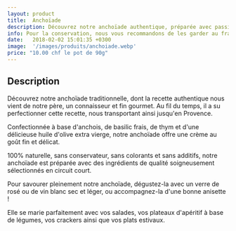 ```yaml
---
layout: product
title:  Anchoïade
description: Découvrez notre anchoïade authentique, préparée avec passion selon une recette transmise de génération en génération, alliant des anchois de qualité, du basilic frais et une délicate huile d'olive extra vierge, pour une expérience gustative méditerranéenne pleine de caractère et de finesse.
info: Pour la conservation, nous vous recommandons de les garder au frais à 4° max.<br/>Après ouverture, elle se conserve environ 5 à 15 jours.
date:   2018-02-02 15:01:35 +0300
image:  '/images/produits/anchoiade.webp'
price: "10.00 chf le pot de 90g"
---
```


## Description

Découvrez notre anchoïade traditionnelle, dont la recette authentique nous vient de notre père, un connaisseur et fin gourmet. Au fil du temps, il a su perfectionner cette recette, nous transportant ainsi jusqu'en Provence.

Confectionnée à base d'anchois, de basilic frais, de thym et d'une délicieuse huile d'olive extra vierge, notre anchoïade offre une crème au goût fin et délicat.

100% naturelle, sans conservateur, sans colorants et sans additifs, notre anchoïade est préparée avec des ingrédients de qualité soigneusement sélectionnés en circuit court.

Pour savourer pleinement notre anchoïade, dégustez-la avec un verre de rosé ou de vin blanc sec et léger, ou accompagnez-la d'une bonne anisette !

Elle se marie parfaitement avec vos salades, vos plateaux d'apéritif à base de légumes, vos crackers ainsi que vos plats estivaux.